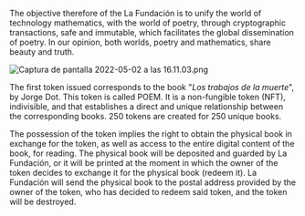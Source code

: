 The objective therefore of the La Fundación is to unify the world of technology mathematics, with the world of poetry, through cryptographic transactions, safe and immutable, which facilitates the global dissemination of poetry. In our opinion, both worlds, poetry and mathematics, share beauty and truth.

![Captura de pantalla 2022-05-02 a las 16.11.03.png](https://d1ddeojt5lrj1t.cloudfront.net/launchpads/poem/poem-project-01.png)

The first token issued corresponds to the book "_Los trabajos de la muerte_", by Jorge Dot. This token is called POEM. It is a non-fungible token (NFT), indivisible, and that establishes a direct and unique relationship between the corresponding books. 250 tokens are created for 250 unique books.

The possession of the token implies the right to obtain the physical book in exchange for the token, as well as access to the entire digital content of the book, for reading. The physical book will be deposited and guarded by La Fundación, or it will be printed at the moment in which the owner of the token decides to exchange it for the physical book (redeem it). La Fundación will send the physical book to the postal address provided by the owner of the token, who has decided to redeem said token, and the token will be destroyed.
